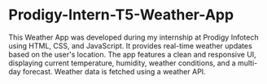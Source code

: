 # Prodigy-Intern-T5-Weather-App
This Weather App was developed during my internship at Prodigy Infotech using HTML, CSS, and JavaScript. It provides real-time weather updates based on the user's location. The app features a clean and responsive UI, displaying current temperature, humidity, weather conditions, and a multi-day forecast. Weather data is fetched using a weather API.
